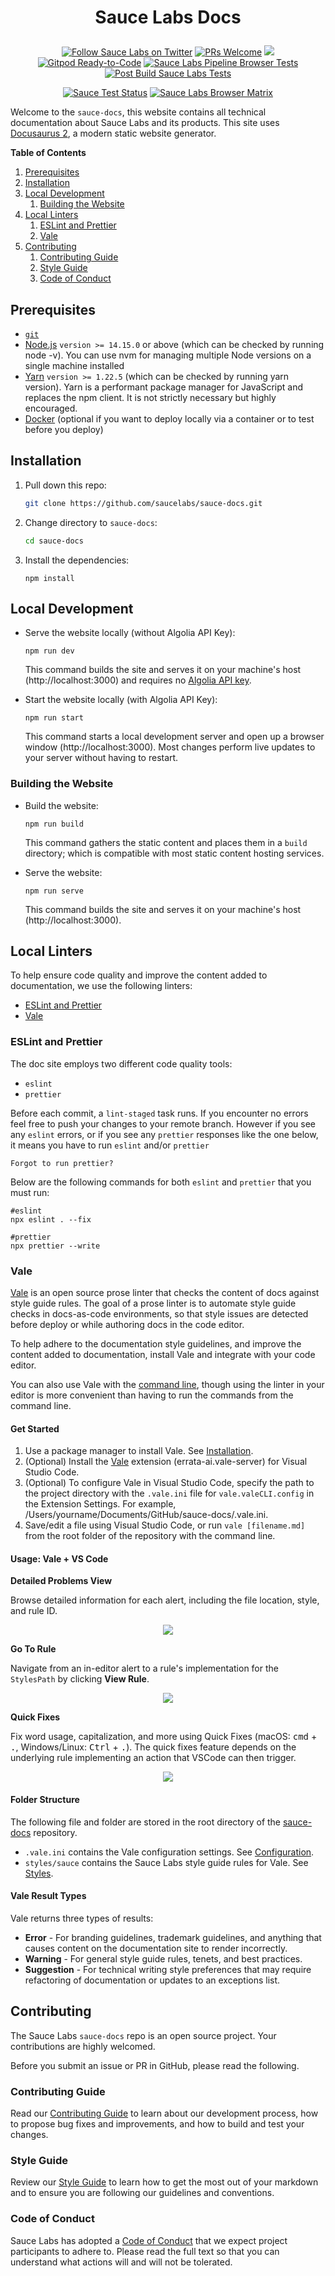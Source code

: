<h1 align="center">
  <p align="center">Sauce Labs Docs</p>
</h1>

<p align="center">
  <a href="https://twitter.com/saucelabs"><img src="https://img.shields.io/twitter/follow/saucelabs.svg?style=social" alt="Follow Sauce Labs on Twitter"/></a>
  <a href="https://docs.saucelabs.com/contributing/"><img src="https://img.shields.io/badge/PRs-welcome-brightgreen.svg" alt="PRs Welcome"></a>
  <a href="https://github.com/saucelabs/sauce-docs/blob/main/LICENSE"><img src="https://img.shields.io/badge/license-MIT-green.svg?style=flat"></a>
  <a href="https://gitpod.io/#https://github.com/saucelabs/sauce-docs"><img src="https://img.shields.io/badge/Gitpod-Ready--to--Code-blue?logo=gitpod" alt="Gitpod Ready-to-Code"/></a>
  <a href="https://github.com/saucelabs/sauce-docs/actions/workflows/deploy.yml"><img src="https://github.com/saucelabs/sauce-docs/actions/workflows/deploy.yml/badge.svg" alt= "Sauce Labs Pipeline Browser Tests"/></a>
  <a href="https://github.com/saucelabs/sauce-docs/actions/workflows/post-build-tests.yml"><img src="https://github.com/saucelabs/sauce-docs/actions/workflows/post-build-tests.yml/badge.svg" alt= "Post Build Sauce Labs Tests"/></a>
</p>

<p align="center">
    <a href="https://app.saucelabs.com/u/SAUCY-DOCS"><img src="https://app.saucelabs.com/buildstatus/SAUCY-DOCS?auth=24d4089b9142495ac7db843660ba4ac9" alt="Sauce Test Status"/></a>
    <a href="https://app.saucelabs.com/u/SAUCY-DOCS"><img src="https://app.saucelabs.com/browser-matrix/SAUCY-DOCS.svg?auth=24d4089b9142495ac7db843660ba4ac9" alt= "Sauce Labs Browser Matrix"/></a>
</p>

Welcome to the `sauce-docs`, this website contains all technical documentation about Sauce Labs and its products. This site uses [Docusaurus 2](https://v2.docusaurus.io/), a modern static website generator.

**Table of Contents**

1. [Prerequisites](#prerequisites)
2. [Installation](#installation)
3. [Local Development](#local-development)
    1. [Building the Website](#building-the-website)
4. [Local Linters](#local-linters)
    1. [ESLint and Prettier](#eslint-and-prettier)
    2. [Vale](#vale)
5. [Contributing](#contributing)
    1. [Contributing Guide](#contributing-guide)
    2. [Style Guide](#style-guide)
    3. [Code of Conduct](#code-of-conduct)

## Prerequisites

-   [`git`](https://git-scm.com/downloads)
-   [Node.js](https://nodejs.org/en/download/) `version >= 14.15.0` or above (which can be checked by running node -v). You can use nvm for managing multiple Node versions on a single machine installed
-   [Yarn](https://yarnpkg.com/en/) `version >= 1.22.5` (which can be checked by running yarn version). Yarn is a performant package manager for JavaScript and replaces the npm client. It is not strictly necessary but highly encouraged.
-   [Docker](https://docs.docker.com/get-docker/) (optional if you want to deploy locally via a container or to test before you deploy)

## Installation

1. Pull down this repo:
    ```bash
    git clone https://github.com/saucelabs/sauce-docs.git
    ```
2. Change directory to `sauce-docs`:
    ```bash
    cd sauce-docs
    ```
3. Install the dependencies:
    ```
    npm install
    ```

## Local Development

-   Serve the website locally (without Algolia API Key):

    ```
    npm run dev
    ```

    This command builds the site and serves it on your machine's host (http://localhost:3000) and requires no [Algolia API key](https://docusaurus.io/docs/search#connecting-algolia).

-   Start the website locally (with Algolia API Key):

    ```
    npm run start
    ```

    This command starts a local development server and open up a browser window (http://localhost:3000). Most changes perform live updates to your server without having to restart.

### Building the Website

-   Build the website:

    ```
    npm run build
    ```

    This command gathers the static content and places them in a `build` directory; which is compatible with most static content hosting services.

-   Serve the website:

    ```
    npm run serve
    ```

    This command builds the site and serves it on your machine's host (http://localhost:3000).

## Local Linters

To help ensure code quality and improve the content added to documentation, we use the following linters:

-   [ESLint and Prettier](#eslint-and-prettier)
-   [Vale](#vale)

### ESLint and Prettier

The doc site employs two different code quality tools:

-   `eslint`
-   `prettier`

Before each commit, a `lint-staged` task runs. If you encounter no errors feel free to push your changes to your remote branch. However if you see any `eslint` errors, or if you see any `prettier` responses like the one below, it means you have to run `eslint` and/or `prettier`

```
Forgot to run prettier?
```

Below are the following commands for both `eslint` and `prettier` that you must run:

```
#eslint
npx eslint . --fix

#prettier
npx prettier --write
```

### Vale

[Vale](https://github.com/errata-ai/vale) is an open source prose linter that checks the content of docs against style guide rules. The goal of a prose linter is to automate style guide checks in docs-as-code environments, so that style issues are detected before deploy or while authoring docs in the code editor.

To help adhere to the documentation style guidelines, and improve the content added to documentation, install Vale and integrate with your code editor.

You can also use Vale with the [command line](https://vale.sh/docs/vale-cli/structure/#quick-start), though using the linter in your editor is more convenient than having to run the commands from the command line.

#### Get Started

1. Use a package manager to install Vale. See [Installation](https://vale.sh/docs/vale-cli/installation/).
1. (Optional) Install the [Vale](https://marketplace.visualstudio.com/items?itemName=errata-ai.vale-server) extension (errata-ai.vale-server) for Visual Studio Code.
1. (Optional) To configure Vale in Visual Studio Code, specify the path to the project directory with the `.vale.ini` file for `vale.valeCLI.config` in the Extension Settings. For example, <span>/Users/yourname/Documents/GitHub/sauce-docs/.vale.ini</span>.
1. Save/edit a file using Visual Studio Code, or run `vale [filename.md]` from the root folder of the repository with the command line.

#### Usage: Vale + VS Code

**Detailed Problems View**

Browse detailed information for each alert, including the file location, style, and rule ID.

<p align="center">
  <img src="/styles/images/DetailedProblemsView.png" />
</p>

**Go To Rule**

Navigate from an in-editor alert to a rule's implementation for the `StylesPath` by clicking **View Rule**.

<p align="center">
  <img src="/styles/images/GoToRule.png" />
</p>

**Quick Fixes**

Fix word usage, capitalization, and more using Quick Fixes (macOS: <kbd>cmd</kbd> + <kbd>.</kbd>, Windows/Linux: <kbd>Ctrl</kbd> + <kbd>.</kbd>). The quick fixes feature depends on the underlying rule implementing an action that VSCode can then trigger.

<p align="center">
  <img src="/styles/images/QuickFixes.png" />
</p>

#### Folder Structure

The following file and folder are stored in the root directory of the [sauce-docs](https://github.com/saucelabs/sauce-docs) repository.

-   `.vale.ini` contains the Vale configuration settings. See [Configuration](https://vale.sh/docs/topics/config/).
-   `styles/sauce` contains the Sauce Labs style guide rules for Vale. See [Styles](https://vale.sh/docs/topics/styles/).

#### Vale Result Types

Vale returns three types of results:

-   **Error** - For branding guidelines, trademark guidelines, and anything that causes content on the documentation site to render incorrectly.
-   **Warning** - For general style guide rules, tenets, and best practices.
-   **Suggestion** - For technical writing style preferences that may require refactoring of documentation or updates to an exceptions list.

## Contributing

The Sauce Labs `sauce-docs` repo is an open source project. Your contributions are highly welcomed.

Before you submit an issue or PR in GitHub, please read the following.

### Contributing Guide

Read our [Contributing Guide](https://docs.saucelabs.com/contributing/) to learn about our development process, how to propose bug fixes and improvements, and how to build and test your changes.

### Style Guide

Review our [Style Guide](https://docs.saucelabs.com/contributing/style-guide/) to learn how to get the most out of your markdown and to ensure you are following our guidelines and conventions.

### Code of Conduct

Sauce Labs has adopted a [Code of Conduct](https://docs.saucelabs.com/contributing/code-of-conduct/) that we expect project participants to adhere to. Please read the full text so that you can understand what actions will and will not be tolerated.
